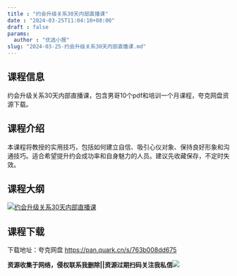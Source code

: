 ```yaml
---
title : "约会升级关系30天内部直播课"
date : "2024-03-25T11:04:10+08:00"
draft : false
params:
  author : "优选小报"
slug: "2024-03-25-约会升级关系30天内部直播课.md"
---
```


## 课程信息

约会升级关系30天内部直播课，包含男哥10个pdf和培训一个月课程，夸克网盘资源下载。

## 课程介绍

本课程将教授的实用技巧，包括如何建立自信、吸引心仪对象、保持良好形象和沟通技巧。适合希望提升约会成功率和自身魅力的人员。建议先收藏保存，不定时失效。

## 课程大纲

[![约会升级关系30天内部直播课](//img7-1.zhekoulieshou.com/mmbiz_jpg/iaHBVewvSIbAjcr9g6TlCXSfiaDqkbzuEz0jdM5LicFXFDrAalWmia4voZ25qPsf0dyRPZ6W69fy1K9OEhBJmjyrgg/0)](//img7-1.zhekoulieshou.com/mmbiz_jpg/iaHBVewvSIbAjcr9g6TlCXSfiaDqkbzuEz0jdM5LicFXFDrAalWmia4voZ25qPsf0dyRPZ6W69fy1K9OEhBJmjyrgg/0)

## 课程下载

下载地址：夸克网盘 https://pan.quark.cn/s/763b008dd675

**资源收集于网络，侵权联系我删除||资源过期扫码关注我私信**![](//img7-1.zhekoulieshou.com/mmbiz_jpg/iaHBVewvSIbAjcr9g6TlCXSfiaDqkbzuEzp207hVzPqT4YGQOAazQ1KNHCeACbia5Lzq4Ckwibe48iar1q7lgVP1o3w/640?wx_fmt=jpeg&from=appmsg)



